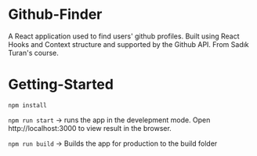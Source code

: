 # Github-Finder

 A React application used to find users' github profiles. Built using React Hooks and Context structure and supported by the Github API. From Sadık Turan's course.
 
# Getting-Started

 `npm install`
 
 `npm run start`  -> runs the app in the develepment mode. 
 Open http://localhost:3000 to view result in the browser.  
 
 `npm run build`  -> Builds the app for production to the build folder
